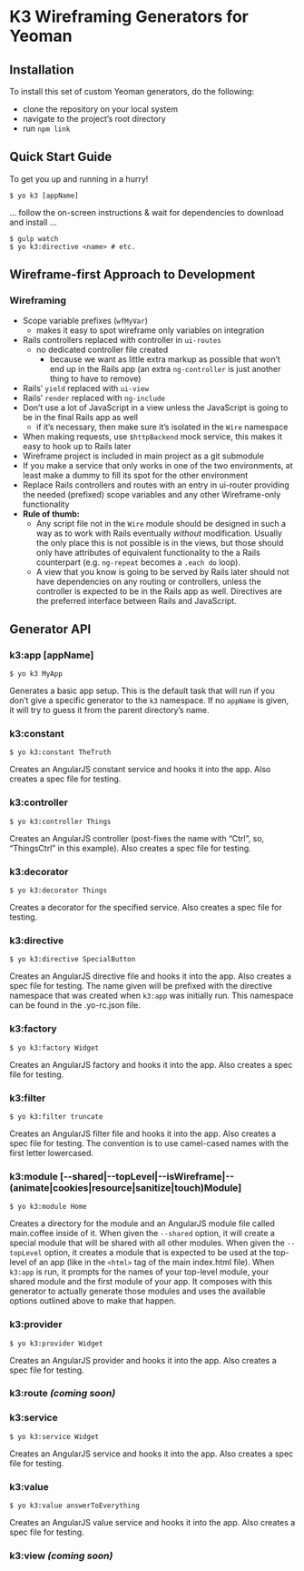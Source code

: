 # K3 Wireframing Generators for Yeoman

## Installation

To install this set of custom Yeoman generators, do the following:

- clone the repository on your local system
- navigate to the project’s root directory
- run `npm link`

## Quick Start Guide

To get you up and running in a hurry!

    $ yo k3 [appName]

… follow the on-screen instructions & wait for dependencies to download and install …

    $ gulp watch
    $ yo k3:directive <name> # etc.

## Wireframe-first Approach to Development

### Wireframing

- Scope variable prefixes (`wfMyVar`)
  - makes it easy to spot wireframe only variables on integration
- Rails controllers replaced with controller in `ui-routes`
  - no dedicated controller file created
    - because we want as little extra markup as possible that won’t end up in the Rails app (an extra `ng-controller` is just another thing to have to remove)
- Rails’ `yield` replaced with `ui-view`
- Rails’ `render` replaced with `ng-include`
- Don’t use a lot of JavaScript in a view unless the JavaScript is going to be in the final Rails app as well
  - if it’s necessary, then make sure it’s isolated in the `Wire` namespace
- When making requests, use `$httpBackend` mock service, this makes it easy to hook up to Rails later
- Wireframe project is included in main project as a git submodule
- If you make a service that only works in one of the two environments, at least make a dummy to fill its spot for the other environment
- Replace Rails controllers and routes with an entry in ui-router providing the needed (prefixed) scope variables and any other Wireframe-only functionality
- **Rule of thumb:**
  - Any script file not in the `Wire` module should be designed in such a way as to work with Rails eventually _without_ modification. Usually the only place this is not possible is in the views, but those should only have attributes of equivalent functionality to the a Rails counterpart (e.g. `ng-repeat` becomes a `.each do` loop).
  - A view that you know is going to be served by Rails later should not have dependencies on any routing or controllers, unless the controller is expected to be in the Rails app as well. Directives are the preferred interface between Rails and JavaScript.

## Generator API

### k3:app [appName]

    $ yo k3 MyApp

Generates a basic app setup. This is the default task that will run if you don’t give a specific generator to the `k3` namespace. If no `appName` is given, it will try to guess it from the parent directory’s name.

### k3:constant <constantName>

    $ yo k3:constant TheTruth

Creates an AngularJS constant service and hooks it into the app. Also creates a spec file for testing.

### k3:controller <controllerName>

    $ yo k3:controller Things

Creates an AngularJS controller (post-fixes the name with “Ctrl”, so, “ThingsCtrl” in this example). Also creates a spec file for testing.

### k3:decorator <decoratedServiceName>

    $ yo k3:decorator Things

Creates a decorator for the specified service. Also creates a spec file for testing.

### k3:directive <directiveName>

    $ yo k3:directive SpecialButton

Creates an AngularJS directive file and hooks it into the app. Also creates a spec file for testing. The name given will be prefixed with the directive namespace that was created when `k3:app` was initially run. This namespace can be found in the .yo-rc.json file.

### k3:factory <factoryName>

    $ yo k3:factory Widget

Creates an AngularJS factory and hooks it into the app. Also creates a spec file for testing.

### k3:filter <filterName>

    $ yo k3:filter truncate

Creates an AngularJS filter file and hooks it into the app. Also creates a spec file for testing. The convention is to use camel-cased names with the first letter lowercased.

### k3:module <moduleName> [--shared|--topLevel|--isWireframe|--(animate|cookies|resource|sanitize|touch)Module]

    $ yo k3:module Home

Creates a directory for the module and an AngularJS module file called main.coffee inside of it. When given the `--shared` option, it will create a special module that will be shared with all other modules. When given the `--topLevel` option, it creates a module that is expected to be used at the top-level of an app (like in the `<html>` tag of the main index.html file). When `k3:app` is run, it prompts for the names of your top-level module, your shared module and the first module of your app. It composes with this generator to actually generate those modules and uses the available options outlined above to make that happen.

### k3:provider <providerName>

    $ yo k3:provider Widget

Creates an AngularJS provider and hooks it into the app. Also creates a spec file for testing.

### k3:route _(coming soon)_

### k3:service <serviceName>

    $ yo k3:service Widget

Creates an AngularJS service and hooks it into the app. Also creates a spec file for testing.

### k3:value <variableName>

    $ yo k3:value answerToEverything

Creates an AngularJS value service and hooks it into the app. Also creates a spec file for testing.

### k3:view _(coming soon)_
